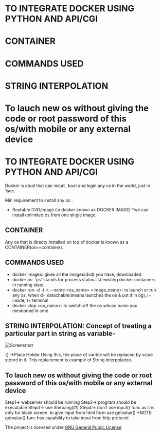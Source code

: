 # TO INTEGRATE DOCKER USING PYTHON AND API/CGI
# CONTAINER
# COMMANDS USED
# STRING INTERPOLATION
# To lauch new os without giving the code or root password of this os/with mobile or any external device


# TO INTEGRATE DOCKER USING PYTHON AND API/CGI

Docker is atool that can install, boot and login any os in the world, just in 1sec.

Min requirement to install any os  : 
* Bootable DVD/image   (in docker known as DOCKER IMAGE)
	*we can install unlimited os from one single image.

## CONTAINER

Any os that is directy installed on top of docker is known as a CONTAINER(os==container).


## COMMANDS USED

* docker images: gives all the images(dvd) you have, downloaded.
* docker ps: 'ps' stands for process status.list existing docker containers in running state. 
* docker run -d -i -t --name <os_name> <image_name>: to launch or run any os, when d= detachable(means launches the os & put it in bg), i= inside, t= terminal.
* docker stop <os_name>: to switch off the os whose name you mentioned in cmd.
 

## STRING INTERPOLATION: Concept of treating a particular part in string as variable-

![Screenshot](img/dataflow.jpeg)

{} ->Place Holder
Using this, the place of varible will be replaced by value stored in it.
This replacement is example of String Interpolation. 


## To lauch new os without giving the code or root password of this os/with mobile or any external device

Step1-> webserver should be running
Step2-> program should be executable
Step3-> use Shebang(#!)
Step4-> don't use input() func as it is only for black screen.
	to give input from html form use getvalue()
	*NOTE: getvalue() func has capability to take input from http protocol


The project is licensed under [GNU General Public License](LICENSE) 
